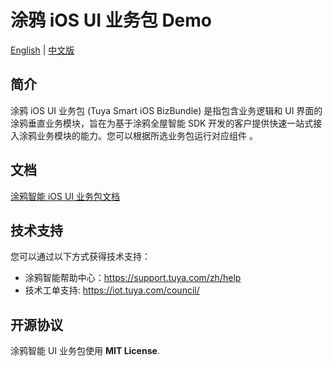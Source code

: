 # 涂鸦 iOS UI 业务包 Demo

[English](README.md) | [中文版](README_cn.md)

## 简介

涂鸦 iOS UI 业务包 (Tuya Smart iOS BizBundle) 是指包含业务逻辑和 UI 界面的涂鸦垂直业务模块，旨在为基于涂鸦全屋智能 SDK 开发的客户提供快速一站式接入涂鸦业务模块的能力。您可以根据所选业务包运行对应组件 。

## 文档

[涂鸦智能 iOS UI 业务包文档](https://tuyainc.github.io/tuyasmart_bizbundle_ios_doc/zh-hans/)

## 技术支持

您可以通过以下方式获得技术支持：

- 涂鸦智能帮助中心：https://support.tuya.com/zh/help
- 技术工单支持: https://iot.tuya.com/council/

## 开源协议

涂鸦智能 UI 业务包使用 **MIT License**.

